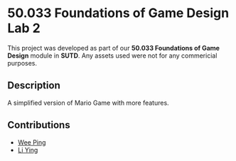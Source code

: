 # 50.033 Foundations of Game Design Lab 2

This project was developed as part of our **50.033 Foundations of Game Design** module in **SUTD**. Any assets used were not for any commericial purposes.
## Description
A simplified version of Mario Game with more features.
## Contributions

- [Wee Ping](https://github.com/GrimmWeeper)
- [Li Ying](https://github.com/liying-kwa)